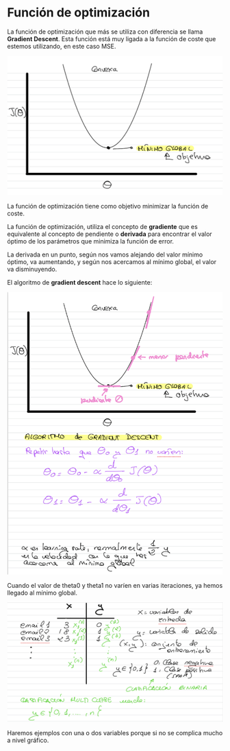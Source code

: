 # Función de optimización

La función de optimización que más se utiliza con diferencia se llama **Gradient Descent**. Esta función está muy ligada a la función de coste que estemos utilizando, en este caso MSE.

![alt text](image-6.png)

La función de optimización tiene como objetivo minimizar la función de coste.

La función de optimización, utiliza el concepto de **gradiente** que es equivalente al concepto de pendiente o **derivada** para encontrar el valor óptimo de los parámetros que minimiza la función de error.

La derivada en un punto, según nos vamos alejando del valor mínimo óptimo, va aumentando, y según nos acercamos al mínimo global, el valor va disminuyendo.

El algoritmo de **gradient descent** hace lo siguiente:

![alt text](image-8.png)

Cuando el valor de theta0 y theta1 no varíen en varias iteraciones, ya hemos llegado al mínimo global.

![alt text](image-11.png)

Haremos ejemplos con una o dos variables porque si no se complica mucho a nivel gráfico.

